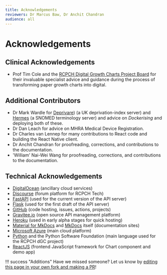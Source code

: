 ```yaml
---
title: Acknowledgements
reviewers: Dr Marcus Baw, Dr Anchit Chandran
audience: all
---
```


# Acknowledgements

## Clinical Acknowledgements

- Prof Tim Cole and the [RCPCH Digital Growth Charts Project Board](../../about/team/#project-board) for their invaluable specialist advice and guidance during the process of transforming paper growth charts into digital.

## Additional Contributors

- Dr Mark Wardle for [Deprivare](https://github.com/wardle/deprivare)) (a UK deprivation-index server) and [Hermes](https://github.com/wardle/hermes) (a SNOMED terminology server) and advice on *Dockerising* and deploying both of these.
- Dr Dan Leach for advice on MHRA Medical Device Registration.
- Dr Charles van Lennep for many contributions to React code and building the React Native client.
- Dr Anchit Chandran for proofreading, corrections, and contributions to the documentation.
- 'William' Nai-Wei Wang for proofreading, corrections, and contributions to the documentation.

## Technical Acknowledgements

- [DigitalOcean](https://www.digitalocean.com/) (ancillary cloud services)
- [Discourse](https://www.discourse.org/) (forum platform for RCPCH Tech)
- [FastAPI](https://fastapi.tiangolo.com/) (used for the current version of the API server)
- [Flask](https://flask.palletsprojects.com/) (used for the first draft of the API server)
- [GitHub](https://github.com/) (code hosting, issues, actions, projects)
- [Gravitee.io](https://www.gravitee.io/) (open source API management platform)
- [Heroku](https://www.heroku.com/) (used in early alpha stages for quick hosting)
- [Material for MkDocs](https://squidfunk.github.io/mkdocs-material/) and [MkDocs](https://www.mkdocs.org/) itself (documentation sites)
- [Microsoft Azure](https://azure.microsoft.com/) (main cloud platform)
- [Python](https://www.python.org/) and the Python Software Foundation (main language used for the RCPCH dGC project)
- [ReactJS](https://reactjs.org/) (frontend JavaScript framework for Chart component and demo app)

!!! success "Additions"
    Have we missed someone? Let us know by [editing this page in your own fork and making a PR](https://docs.github.com/en/repositories/working-with-files/managing-files/editing-files#editing-files-in-another-users-repository)!
